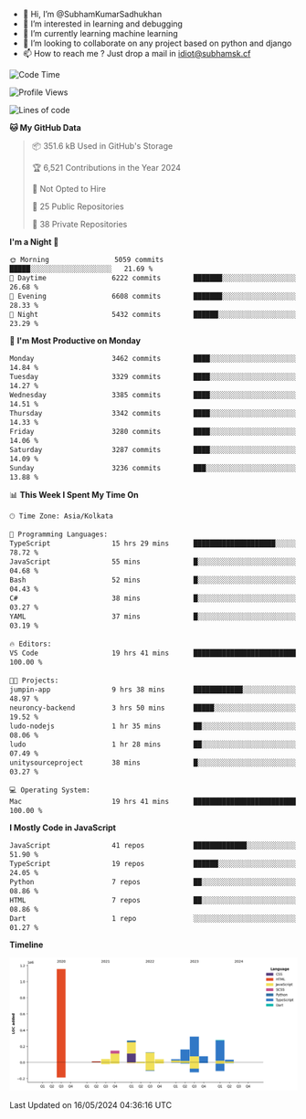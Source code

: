 - 👋 Hi, I’m @SubhamKumarSadhukhan
- 👀 I’m interested in learning and debugging
- 🌱 I’m currently learning machine learning
- 💞️ I’m looking to collaborate on any project based on python and django
- 📫 How to reach me ?
      Just drop a mail in idiot@subhamsk.cf

<!---
SubhamKumarSadhukhan/SubhamKumarSadhukhan is a ✨ special ✨ repository because its `README.md` (this file) appears on your GitHub profile.
You can click the Preview link to take a look at your changes.
--->


<!--START_SECTION:waka-->
![Code Time](http://img.shields.io/badge/Code%20Time-2%2C192%20hrs%2028%20mins-blue)

![Profile Views](http://img.shields.io/badge/Profile%20Views-1-blue)

![Lines of code](https://img.shields.io/badge/From%20Hello%20World%20I%27ve%20Written-2.7%20million%20lines%20of%20code-blue)

**🐱 My GitHub Data** 

> 📦 351.6 kB Used in GitHub's Storage 
 > 
> 🏆 6,521 Contributions in the Year 2024
 > 
> 🚫 Not Opted to Hire
 > 
> 📜 25 Public Repositories 
 > 
> 🔑 38 Private Repositories 
 > 
**I'm a Night 🦉** 

```text
🌞 Morning                5059 commits        █████░░░░░░░░░░░░░░░░░░░░   21.69 % 
🌆 Daytime                6222 commits        ███████░░░░░░░░░░░░░░░░░░   26.68 % 
🌃 Evening                6608 commits        ███████░░░░░░░░░░░░░░░░░░   28.33 % 
🌙 Night                  5432 commits        ██████░░░░░░░░░░░░░░░░░░░   23.29 % 
```
📅 **I'm Most Productive on Monday** 

```text
Monday                   3462 commits        ████░░░░░░░░░░░░░░░░░░░░░   14.84 % 
Tuesday                  3329 commits        ████░░░░░░░░░░░░░░░░░░░░░   14.27 % 
Wednesday                3385 commits        ████░░░░░░░░░░░░░░░░░░░░░   14.51 % 
Thursday                 3342 commits        ████░░░░░░░░░░░░░░░░░░░░░   14.33 % 
Friday                   3280 commits        ████░░░░░░░░░░░░░░░░░░░░░   14.06 % 
Saturday                 3287 commits        ████░░░░░░░░░░░░░░░░░░░░░   14.09 % 
Sunday                   3236 commits        ███░░░░░░░░░░░░░░░░░░░░░░   13.88 % 
```


📊 **This Week I Spent My Time On** 

```text
🕑︎ Time Zone: Asia/Kolkata

💬 Programming Languages: 
TypeScript               15 hrs 29 mins      ████████████████████░░░░░   78.72 % 
JavaScript               55 mins             █░░░░░░░░░░░░░░░░░░░░░░░░   04.68 % 
Bash                     52 mins             █░░░░░░░░░░░░░░░░░░░░░░░░   04.43 % 
C#                       38 mins             █░░░░░░░░░░░░░░░░░░░░░░░░   03.27 % 
YAML                     37 mins             █░░░░░░░░░░░░░░░░░░░░░░░░   03.19 % 

🔥 Editors: 
VS Code                  19 hrs 41 mins      █████████████████████████   100.00 % 

🐱‍💻 Projects: 
jumpin-app               9 hrs 38 mins       ████████████░░░░░░░░░░░░░   48.97 % 
neuroncy-backend         3 hrs 50 mins       █████░░░░░░░░░░░░░░░░░░░░   19.52 % 
ludo-nodejs              1 hr 35 mins        ██░░░░░░░░░░░░░░░░░░░░░░░   08.06 % 
ludo                     1 hr 28 mins        ██░░░░░░░░░░░░░░░░░░░░░░░   07.49 % 
unitysourceproject       38 mins             █░░░░░░░░░░░░░░░░░░░░░░░░   03.27 % 

💻 Operating System: 
Mac                      19 hrs 41 mins      █████████████████████████   100.00 % 
```

**I Mostly Code in JavaScript** 

```text
JavaScript               41 repos            █████████████░░░░░░░░░░░░   51.90 % 
TypeScript               19 repos            ██████░░░░░░░░░░░░░░░░░░░   24.05 % 
Python                   7 repos             ██░░░░░░░░░░░░░░░░░░░░░░░   08.86 % 
HTML                     7 repos             ██░░░░░░░░░░░░░░░░░░░░░░░   08.86 % 
Dart                     1 repo              ░░░░░░░░░░░░░░░░░░░░░░░░░   01.27 % 
```



**Timeline**

![Lines of Code chart](https://raw.githubusercontent.com/SubhamKumarSadhukhan/SubhamKumarSadhukhan/main/assets/bar_graph.png)


 Last Updated on 16/05/2024 04:36:16 UTC
<!--END_SECTION:waka-->
